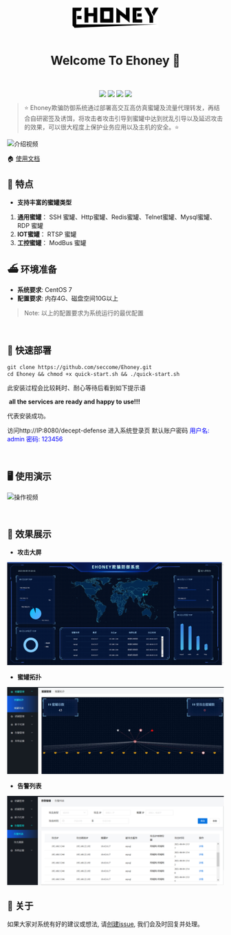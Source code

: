 <p align="center">
  <img width="200px" src="./doc/img/logo_ehoney_black.svg" alt="Ehoney" />
  <br/>
  <br/>
  <h1 align="center">Welcome To Ehoney 👋</h1>
  <br/>
  <p align="center">
  <img align="center" src="https://img.shields.io/badge/release-v1.0.0-green" />
  <img align="center" src="https://img.shields.io/badge/language-goland-orange" />
  <img align="center" src="https://img.shields.io/badge/documentation-yes-ff69b4" />
  <img align="center" src="https://img.shields.io/badge/license-Apache%202-blue" />
  </p>
</p>


> ⭐️ Ehoney欺骗防御系统通过部署高交互高仿真蜜罐及流量代理转发，再结合自研密签及诱饵，将攻击者攻击引导到蜜罐中达到扰乱引导以及延迟攻击的效果，可以很大程度上保护业务应用以及主机的安全。⭐️   

![介绍视频](./doc/img/介绍.gif)


🏠 [使用文档](https://www.showdoc.com.cn/1432924569255366?page_id=7002138596779961)

## 📝 特点

- **支持丰富的蜜罐类型**

1. **通用蜜罐**： SSH 蜜罐、Http蜜罐、Redis蜜罐、Telnet蜜罐、Mysql蜜罐、RDP 蜜罐
2. **IOT蜜罐**：  RTSP 蜜罐
3. **工控蜜罐**： ModBus 蜜罐



## ⛴ 环境准备

- **系统要求**: CentOS 7
- **配置要求**: 内存4G、磁盘空间10G以上

> Note: 以上的配置要求为系统运行的最优配置

<br>

 
## 🔧 快速部署

```shell
git clone https://github.com/seccome/Ehoney.git
cd Ehoney && chmod +x quick-start.sh && ./quick-start.sh
```

此安装过程会比较耗时、耐心等待后看到如下提示语

​			**all the services are ready and happy to use!!!**

代表安装成功。

访问http://IP:8080/decept-defense 进入系统登录页
默认账户密码
       <font color=Blue>用户名: admin</font>
       <font color=Blue>密码: 123456</font>

<br>

## 🖥️ 使用演示

![操作视频](./doc/img/操作视频.gif)

<br>

## 🚀 效果展示

- **攻击大屏**

![攻击事件大屏](./doc/img/攻击事件大屏.png)

- **蜜罐拓扑**

![蜜罐拓扑图](./doc/img/蜜罐拓扑图.png)

- **告警列表**

![告警列表](./doc/img/告警列表.png)



## 🙏 关于 

如果大家对系统有好的建议或想法, 请[创建issue](https://github.com/seccome/Ehoney/issues/new ), 我们会及时回复并处理。

